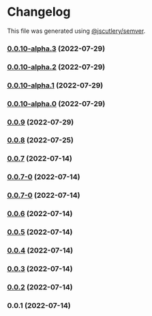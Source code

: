 # Changelog

This file was generated using [@jscutlery/semver](https://github.com/jscutlery/semver).

### [0.0.10-alpha.3](https://github.com/yurikrupnik/nx-go-playground/compare/my-lib-0.0.10-alpha.2...my-lib-0.0.10-alpha.3) (2022-07-29)

### [0.0.10-alpha.2](https://github.com/yurikrupnik/nx-go-playground/compare/my-lib-0.0.10-alpha.1...my-lib-0.0.10-alpha.2) (2022-07-29)

### [0.0.10-alpha.1](https://github.com/yurikrupnik/nx-go-playground/compare/my-lib-0.0.10-alpha.0...my-lib-0.0.10-alpha.1) (2022-07-29)

### [0.0.10-alpha.0](https://github.com/yurikrupnik/nx-go-playground/compare/my-lib-0.0.9...my-lib-0.0.10-alpha.0) (2022-07-29)

### [0.0.9](https://github.com/yurikrupnik/nx-go-playground/compare/my-lib-0.0.8...my-lib-0.0.9) (2022-07-29)

### [0.0.8](https://github.com/yurikrupnik/nx-go-playground/compare/my-lib-0.0.7...my-lib-0.0.8) (2022-07-25)

### [0.0.7](https://github.com/yurikrupnik/nx-go-playground/compare/my-lib-0.0.7-0...my-lib-0.0.7) (2022-07-14)

### [0.0.7-0](https://github.com/yurikrupnik/nx-go-playground/compare/my-lib-0.0.6...my-lib-0.0.7-0) (2022-07-14)

### [0.0.7-0](https://github.com/yurikrupnik/nx-go-playground/compare/my-lib-0.0.6...my-lib-0.0.7-0) (2022-07-14)

### [0.0.6](https://github.com/yurikrupnik/nx-go-playground/compare/my-lib-0.0.5...my-lib-0.0.6) (2022-07-14)

### [0.0.5](https://github.com/yurikrupnik/nx-go-playground/compare/my-lib-0.0.4...my-lib-0.0.5) (2022-07-14)

### [0.0.4](https://github.com/yurikrupnik/nx-go-playground/compare/my-lib-0.0.3...my-lib-0.0.4) (2022-07-14)

### [0.0.3](https://github.com/yurikrupnik/nx-go-playground/compare/my-lib-0.0.2...my-lib-0.0.3) (2022-07-14)

### [0.0.2](https://github.com/yurikrupnik/nx-go-playground/compare/my-lib-0.0.1...my-lib-0.0.2) (2022-07-14)

### 0.0.1 (2022-07-14)
